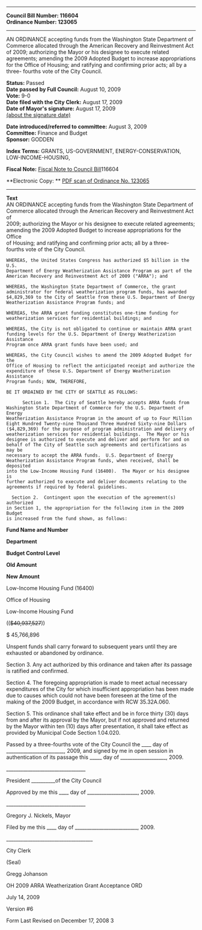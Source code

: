 * * * * *  
  
**Council Bill Number: [](#h0)[](#h2)116604**   
**Ordinance Number: 123065**  
  
* * * * *  
  
AN ORDINANCE accepting funds from the Washington State Department of Commerce allocated through the American Recovery and Reinvestment Act of 2009; authorizing the Mayor or his designee to execute related agreements; amending the 2009 Adopted Budget to increase appropriations for the Office of Housing; and ratifying and confirming prior acts; all by a three- fourths vote of the City Council.  
  
**Status:** Passed   
**Date passed by Full Council:** August 10, 2009   
**Vote:** 9-0   
**Date filed with the City Clerk:** August 17, 2009   
**Date of Mayor's signature:** August 17, 2009   
[(about the signature date)](/~public/approvaldate.htm)   
  
  
**Date introduced/referred to committee:** August 3, 2009   
**Committee:** Finance and Budget   
**Sponsor:** GODDEN   
  
**Index Terms:** GRANTS, US-GOVERNMENT, ENERGY-CONSERVATION, LOW-INCOME-HOUSING,  
  
**Fiscal Note:** [Fiscal Note to Council Bill](http://clerk.seattle.gov/~public/fnote/116604.htm)[](#h1)[](#h3)116604  
  
**Electronic Copy: ** [PDF scan of Ordinance No. 123065](/~archives/Ordinances/Ord_123065.pdf)  
  
* * * * *  
  
**Text**  
    AN ORDINANCE accepting funds from the Washington State Department of  
    Commerce allocated through the American Recovery and Reinvestment Act of  
    2009; authorizing the Mayor or his designee to execute related agreements;  
    amending the 2009 Adopted Budget to increase appropriations for the Office  
    of Housing; and ratifying and confirming prior acts; all by a three-  
    fourths vote of the City Council.  
  
    WHEREAS, the United States Congress has authorized $5 billion in the U.S.  
    Department of Energy Weatherization Assistance Program as part of the  
    American Recovery and Reinvestment Act of 2009 ("ARRA"); and  
  
    WHEREAS, the Washington State Department of Commerce, the grant  
    administrator for federal weatherization program funds, has awarded  
    $4,829,369 to the City of Seattle from these U.S. Department of Energy  
    Weatherization Assistance Program funds; and  
  
    WHEREAS, the ARRA grant funding constitutes one-time funding for  
    weatherization services for residential buildings; and  
  
    WHEREAS, the City is not obligated to continue or maintain ARRA grant  
    funding levels for the U.S. Department of Energy Weatherization Assistance  
    Program once ARRA grant funds have been used; and  
  
    WHEREAS, the City Council wishes to amend the 2009 Adopted Budget for the  
    Office of Housing to reflect the anticipated receipt and authorize the  
    expenditure of these U.S. Department of Energy Weatherization Assistance  
    Program funds; NOW, THEREFORE,  
  
    BE IT ORDAINED BY THE CITY OF SEATTLE AS FOLLOWS:  
  
          Section 1.  The City of Seattle hereby accepts ARRA funds from  
    Washington State Department of Commerce for the U.S. Department of Energy  
    Weatherization Assistance Program in the amount of up to Four Million  
    Eight Hundred Twenty-nine Thousand Three Hundred Sixty-nine Dollars  
    ($4,829,369) for the purpose of program administration and delivery of  
    weatherization services for residential buildings.  The Mayor or his  
    designee is authorized to execute and deliver and perform for and on  
    behalf of The City of Seattle such agreements and certifications as may be  
    necessary to accept the ARRA funds.  U.S. Department of Energy  
    Weatherization Assistance Program funds, when received, shall be deposited  
    into the Low-Income Housing Fund (16400).  The Mayor or his designee is  
    further authorized to execute and deliver documents relating to the  
    agreements if required by federal guidelines.  
  
      Section 2.  Contingent upon the execution of the agreement(s) authorized  
    in Section 1, the appropriation for the following item in the 2009 Budget  
    is increased from the fund shown, as follows:  
  
**Fund Name and Number**  
  
**Department**  
  
**Budget Control Level**  
  
**Old Amount**  
  
**New Amount**  
  
Low-Income Housing Fund (16400)  
  
Office of Housing  
  
Low-Income Housing Fund  
  
((~~$40,937,527~~))  
  
$ 45,766,896  
  
Unspent funds shall carry forward to subsequent years until they are exhausted or abandoned by ordinance.  
  
Section 3. Any act authorized by this ordinance and taken after its passage is ratified and confirmed.  
  
Section 4. The foregoing appropriation is made to meet actual necessary expenditures of the City for which insufficient appropriation has been made due to causes which could not have been foreseen at the time of the making of the 2009 Budget, in accordance with RCW 35.32A.060.  
  
Section 5. This ordinance shall take effect and be in force thirty (30) days from and after its approval by the Mayor, but if not approved and returned by the Mayor within ten (10) days after presentation, it shall take effect as provided by Municipal Code Section 1.04.020.  
  
Passed by a three-fourths vote of the City Council the \_\_\_\_ day of \_\_\_\_\_\_\_\_\_\_\_\_\_\_\_\_\_\_\_\_\_\_\_\_, 2009, and signed by me in open session in authentication of its passage this \_\_\_\_\_ day of \_\_\_\_\_\_\_\_\_\_\_\_\_\_\_\_\_\_\_, 2009.  
  
\_\_\_\_\_\_\_\_\_\_\_\_\_\_\_\_\_\_\_\_\_\_\_\_\_\_\_\_\_\_\_\_\_  
  
President \_\_\_\_\_\_\_\_\_\_of the City Council  
  
Approved by me this \_\_\_\_ day of \_\_\_\_\_\_\_\_\_\_\_\_\_\_\_\_\_\_\_\_\_, 2009.  
  
\_\_\_\_\_\_\_\_\_\_\_\_\_\_\_\_\_\_\_\_\_\_\_\_\_\_\_\_\_\_\_\_\_  
  
Gregory J. Nickels, Mayor  
  
Filed by me this \_\_\_\_ day of \_\_\_\_\_\_\_\_\_\_\_\_\_\_\_\_\_\_\_\_\_\_\_\_\_\_, 2009.  
  
\_\_\_\_\_\_\_\_\_\_\_\_\_\_\_\_\_\_\_\_\_\_\_\_\_\_\_\_\_\_\_\_\_\_\_\_  
  
City Clerk  
  
(Seal)  
  
Gregg Johanson  
  
OH 2009 ARRA Weatherization Grant Acceptance ORD  
  
July 14, 2009  
  
Version \#6  
  
Form Last Revised on December 17, 2008 3  
  
  
